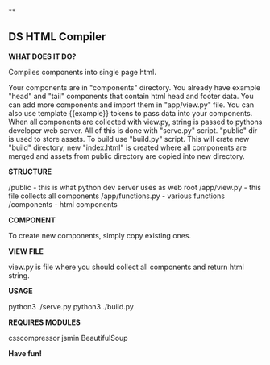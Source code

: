 **

## DS HTML Compiler

**WHAT DOES IT DO?**

Compiles components into single page html.

Your components are in "components" directory. You already have example "head" and "tail" components that contain html head and footer data. You can add more components and import them in "app/view.py" file. You can also use template {{example}} tokens to pass data into your components. When all components are collected with view.py, string is passed to pythons developer web server. All of this is done with "serve.py" script. "public" dir is used to store assets. To build use "build.py" script. This will crate new "build" directory, new "index.html" is created where all components are merged and assets from public directory are copied into new directory.

**STRUCTURE**

/public - this is what python dev server uses as web root
/app/view.py - this file collects all components
/app/functions.py - various functions
/components - html components

**COMPONENT**

To create new components, simply copy existing ones.

**VIEW FILE**

view.py is file where you should collect all components and return html string.

**USAGE**

python3 ./serve.py
python3 ./build.py


**REQUIRES MODULES**

csscompressor
jsmin
BeautifulSoup

**Have fun!**
